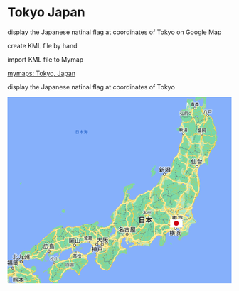Tokyo Japan
===============

display the Japanese natinal flag at coordinates of Tokyo on Google Map

create KML file by hand

import KML file to Mymap

[mymaps: Tokyo, Japan](https://www.google.com/maps/d/viewer?hl=ja&mid=11I25gVUInyl6bzg4f7xP09iBrmS3qSc&ll=35.68972199910711%2C139.692222&z=4)

display the Japanese natinal flag at coordinates of Tokyo

![Tokyo, Japam](https://github.com/ohwada/World_Countries/blob/main/national_flags_gmap/tokyo_japan/screenshots/tokyo_japan.png)

